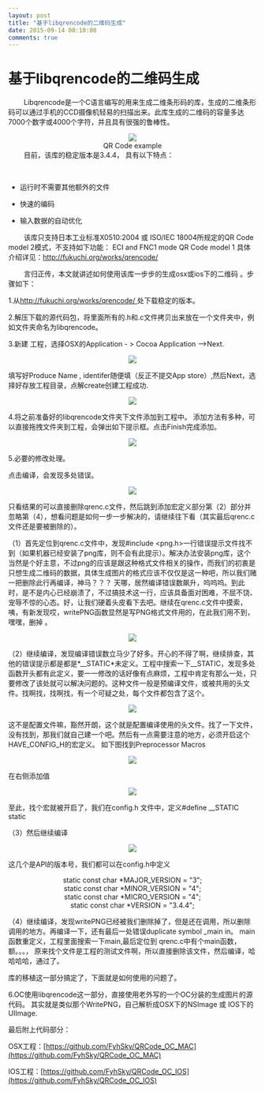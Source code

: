 ```yaml
---
layout: post
title: "基于libqrencode的二维码生成"
date: 2015-09-14 00:10:00
comments: true
--- 
```

基于libqrencode的二维码生成
============
&#160;&#160;&#160;&#160;&#160;&#160;&#160;&#160;Libqrencode是一个C语言编写的用来生成二维条形码的库，生成的二维条形码可以通过手机的CCD摄像机轻易的扫描出来。此库生成的二维码的容量多达7000个数字或4000个字符，并且具有很强的鲁棒性。
<div align="center"><img src="https://raw.githubusercontent.com/FyhSky/FyhSky.github.io/master/_posts/%E4%BA%8C%E7%BB%B4%E7%A0%81%E5%BA%93%E7%A7%BB%E6%A4%8D/resources/image001.png"/>
</div><div align="center">QR Code example</div>&#160;&#160;&#160;&#160;&#160;&#160;&#160;&#160;目前，该库的稳定版本是3.4.4， 具有以下特点：
&#160;&#160;&#160;&#160;&#160;&#160;&#160;&#160;
 * 运行时不需要其他额外的文件&#160;&#160;&#160;&#160;&#160;&#160;&#160;&#160; 
* 快速的编码&#160;&#160;&#160;&#160;&#160;&#160;&#160;&#160; 
* 输入数据的自动优化&#160;&#160;&#160;&#160;&#160;&#160;&#160;&#160;该库只支持日本工业标准X0510:2004 或 ISO/IEC 18004所规定的QR Code model 2模式，不支持如下功能：ECI and FNC1 modeQR Code model 1具体介绍详见：[http://fukuchi.org/works/qrencode/](http://fukuchi.org/works/qrencode/)&#160;&#160;&#160;&#160;&#160;&#160;&#160;&#160;言归正传，本文就讲述如何使用该库一步步的生成osx或ios下的二维码 。步骤如下：
1.从[http://fukuchi.org/works/qrencode/](http://fukuchi.org/works/qrencode/)处下载稳定的版本。
2.解压下载的源代码包，将里面所有的.h和.c文件拷贝出来放在一个文件夹中，例如文件夹命名为libqrencode。
3.新建 工程，选择OSX的Application - > Cocoa Application –>Next.
<div align="center"><img src="https://raw.githubusercontent.com/FyhSky/FyhSky.github.io/master/_posts/%E4%BA%8C%E7%BB%B4%E7%A0%81%E5%BA%93%E7%A7%BB%E6%A4%8D/resources/image002.png"/>
</div>填写好Produce Name , identifer随便填（反正不提交App store）,然后Next，选择好存放工程目录，点解create创建工程成功.<div align="center"><img src="https://raw.githubusercontent.com/FyhSky/FyhSky.github.io/master/_posts/%E4%BA%8C%E7%BB%B4%E7%A0%81%E5%BA%93%E7%A7%BB%E6%A4%8D/resources/image004.png"/>
</div>4.将之前准备好的libqrencode文件夹下文件添加到工程中。添加方法有多种，可以直接拖拽文件夹到工程，会弹出如下提示框。点击Finish完成添加。
<div align="center"><img src="https://raw.githubusercontent.com/FyhSky/FyhSky.github.io/master/_posts/%E4%BA%8C%E7%BB%B4%E7%A0%81%E5%BA%93%E7%A7%BB%E6%A4%8D/resources/image006.png"/>
</div>5.必要的修改处理。
点击编译，会发现多处错误。
<div align="center"><img src="https://raw.githubusercontent.com/FyhSky/FyhSky.github.io/master/_posts/%E4%BA%8C%E7%BB%B4%E7%A0%81%E5%BA%93%E7%A7%BB%E6%A4%8D/resources/image008.png"/>
</div>只看结果的可以直接删除qrenc.c文件，然后跳到添加宏定义部分第（2）部分并忽略第（4），想看问题是如何一步一步解决的，请继续往下看（其实最后qrenc.c文件还是要被删除的）。
（1）首先定位到qrenc.c文件中，发现#include <png.h>一行错误提示文件找不到（如果机器已经安装了png库，则不会有此提示）。解决办法安装png库，这个当然是个好主意，不过png的应该是跟这种格式文件相关的操作，而我们的初衷是只想生成二维码的数据，具体生成图片的格式应该不仅仅是这一种吧，所以我们赌一把删除此行再编译，神马？？？ 天哪，居然编译错误数飙升，呜呜呜。到此时，是不是内心已经崩溃了，不过搞技术这一行，应该具备面对困难，不屈不饶、宠辱不惊的心态。好，让我们硬着头皮看下去吧。继续在qrenc.c文件中摸索，咦，有新发现哎，writePNG函数显然是写PNG格式文件用的，在此我们用不到，嘿嘿，删掉 。<div align="center"><img src="https://raw.githubusercontent.com/FyhSky/FyhSky.github.io/master/_posts/%E4%BA%8C%E7%BB%B4%E7%A0%81%E5%BA%93%E7%A7%BB%E6%A4%8D/resources/image009.png"/>
</div>
（2）继续编译，发现编译错误数立马少了好多。开心的不得了啊，继续排查，其他的错误提示都是都是*__STATIC*未定义。工程中搜索一下__STATIC，发现多处函数开头都有此定义，要一一修改的话好像有点麻烦，工程中肯定有那么一处，只要修改了该处就可以解决问题的。这种文件一般是预编译文件，或被共用的头文件。找啊找，找啊找，有一个可疑之处，每个文件都包含了这个。

<div align="center"><img src="https://raw.githubusercontent.com/FyhSky/FyhSky.github.io/master/_posts/%E4%BA%8C%E7%BB%B4%E7%A0%81%E5%BA%93%E7%A7%BB%E6%A4%8D/resources/image011.png"/>
</div>这不是配置文件嘛，豁然开朗，这个就是配置编译使用的头文件。找了一下文件，没有找到，那我们就自己建一个吧。然后有一点需要注意的地方，必须开启这个HAVE_CONFIG_H的宏定义。如下图找到Preprocessor Macros

<div align="center"><img src="https://raw.githubusercontent.com/FyhSky/FyhSky.github.io/master/_posts/%E4%BA%8C%E7%BB%B4%E7%A0%81%E5%BA%93%E7%A7%BB%E6%A4%8D/resources/image012.png"/>
</div>在右侧添加值

<div align="center"><img src="https://raw.githubusercontent.com/FyhSky/FyhSky.github.io/master/_posts/%E4%BA%8C%E7%BB%B4%E7%A0%81%E5%BA%93%E7%A7%BB%E6%A4%8D/resources/image014.png"/>
</div>至此，找个宏就被开启了，我们在config.h 文件中，定义#define __STATIC static
（3）然后继续编译
<div align="center"><img src="https://raw.githubusercontent.com/FyhSky/FyhSky.github.io/master/_posts/%E4%BA%8C%E7%BB%B4%E7%A0%81%E5%BA%93%E7%A7%BB%E6%A4%8D/resources/image015.png"/>
</div>这几个是API的版本号，我们都可以在config.h中定义
<div align="center">static const char *MAJOR_VERSION = "3";
</div><div align="center">static const char *MINOR_VERSION = "4";</div>
<div align="center">static const char *MICRO_VERSION = "4";
</div><div align="center">static const char   *VERSION = "3.4.4";   </div>（4）继续编译，发现writePNG已经被我们删除掉了，但是还在调用，所以删除调用的地方。再编译一下，还有最后一处错误duplicate symbol _main in。 main函数重定义，工程里面搜索一下main,最后定位到 qrenc.c中有个main函数， 额。。。， 原来找个文件是工程的测试文件啊，所以直接删除该文件，然后编译，哈哈哈哈，通过了。库的移植这一部分搞定了，下面就是如何使用的问题了。6.OC使用libqrencode这一部分，直接使用老外写的一个OC分装的生成图片的源代码。其实就是类似那个WritePNG，自己解析成OSX下的NSImage 或 IOS下的UIImage.
最后附上代码部分：
OSX工程：[https://github.com/FyhSky/QRCode_OC_MAC](https://github.com/FyhSky/QRCode_OC_MAC)
IOS工程：[https://github.com/FyhSky/QRCode_OC_IOS](https://github.com/FyhSky/QRCode_OC_IOS)